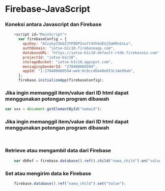 # Firebase-JavaScript

### Koneksi antara Javascript dan Firebase<br/>
```javascript
    <script id="MainScript">
      var firebaseConfig = {
        apiKey: "AIzaSyCOkbZJYFDDPZxoYt4VhkUEUjOaKMcGnLo",
        authDomain: "iotse-b1c10.firebaseapp.com",
        databaseURL: "https://iotse-b1c10-default-rtdb.firebaseio.com",
        projectId: "iotse-b1c10",
        storageBucket: "iotse-b1c10.appspot.com",
        messagingSenderId: "270480060594",
        appId: "1:270480060594:web:6cbccdbb40e653c14e99ab",
      };
      firebase.initializeApp(firebaseConfig);
```
### Jika ingin memanggil item/value dari ID html dapat menggunakan potongan program dibawah<br/>

```javascript
var xxx = document.getElementById("namaid");
```
### Jika ingin memanggil item/value dari ID html dapat menggunakan potongan program dibawah<br/>
```javascript
    
```
### Retrieve atau mengambil data dari Firebase 
```javascript
    var dbRef = firebase.database().ref().child("nama_child").on("value", (snap) => (nama_var_id.innerText = snap.val()));
```
### Set atau mengirim data ke Firebase
```javascript
    firebase.database().ref("nama_child").set("Value");
```
